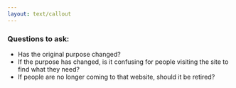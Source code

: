 ```yaml
---
layout: text/callout
---
```


### Questions to ask:
  * Has the original purpose changed?
  * If the purpose has changed, is it confusing for people visiting the site to find what they need?
  * If people are no longer coming to that website, should it be retired?
